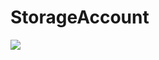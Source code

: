 # StorageAccount

<a href="https://portal.azure.com/#create/Microsoft.Template/uri/https%3A%2F%2Fraw.githubusercontent.com%2Flbov%2FStorageAccount%2Fmaster%2Fazuredeploy.json" target="_blank">
    <img src="http://azuredeploy.net/deploybutton.png"/>
</a>

